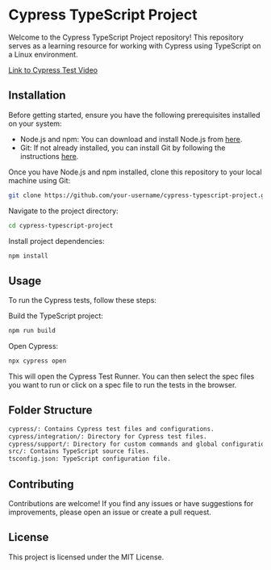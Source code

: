 # Cypress TypeScript Project

Welcome to the Cypress TypeScript Project repository! This repository serves as a learning resource for working with Cypress using TypeScript on a Linux environment.

[Link to Cypress Test Video](https://github.com/nafiz-hossain/cypressfolio/assets/33452602/2c57035a-7eeb-4b27-b274-73f0289345e5)

## Installation

Before getting started, ensure you have the following prerequisites installed on your system:

- Node.js and npm: You can download and install Node.js from [here](https://nodejs.org/).
- Git: If not already installed, you can install Git by following the instructions [here](https://git-scm.com/).

Once you have Node.js and npm installed, clone this repository to your local machine using Git:

```bash
git clone https://github.com/your-username/cypress-typescript-project.git
```

Navigate to the project directory:

```bash
cd cypress-typescript-project
```

Install project dependencies:

```bash
npm install
```

## Usage
To run the Cypress tests, follow these steps:

Build the TypeScript project:
```bash
npm run build
```

Open Cypress:
```bash
npx cypress open
```
This will open the Cypress Test Runner. You can then select the spec files you want to run or click on a spec file to run the tests in the browser.

## Folder Structure
```bash
cypress/: Contains Cypress test files and configurations.
cypress/integration/: Directory for Cypress test files.
cypress/support/: Directory for custom commands and global configuration.
src/: Contains TypeScript source files.
tsconfig.json: TypeScript configuration file.
```

## Contributing
Contributions are welcome! If you find any issues or have suggestions for improvements, please open an issue or create a pull request.

## License
This project is licensed under the MIT License.
